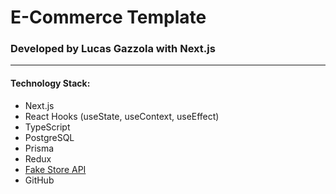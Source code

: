 # E-Commerce Template

### Developed by Lucas Gazzola with Next.js

---

#### Technology Stack:

- Next.js
- React Hooks (useState, useContext, useEffect)
- TypeScript
- PostgreSQL
- Prisma
- Redux
- [Fake Store API](https://fakestoreapi.com/)
- GitHub
